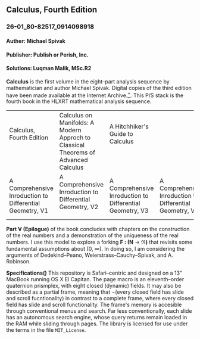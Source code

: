 ## Calculus, Fourth Edition
### 26-01_80-82517_0914098918
#### Auther: Michael Spivak
#### Publisher: Publish or Perish, Inc.
#### Solutions: Luqman Malik, MSc.R2

__Calculus__ is the first volume in the eight–part analysis sequence by mathematician and author Michael Spivak. Digital copies of the third edition have been made available at the Internet Archive.[<sup>+</sup>](https://archive.org/details/Calculus_643). This P/S stack is the fourth book in the HLXRT mathematical analysis sequence.

<table style="border:1 solid lightgrey">
  <tr>
    <td>Calculus, Fourth Edition<br><br>&nbsp;</td>
    <td>Calculus on Manifolds: A Modern Approch to Classical Theorems of Advanced Calculus</td>
    <td>A Hitchhiker's Guide to Calculus<br><br>&nbsp;</td>
    <td></td>
    <td></td>
  </tr>
  <tr>
    <td>A Comprehensive Inroduction to Differential Geometry, V1</td>
    <td>A Comprehensive Inroduction to Differential Geometry, V2<br>&nbsp;</td>
    <td>A Comprehensive Inroduction to Differential Geometry, V3</td>
    <td>A Comprehensive Inroduction to Differential Geometry, V4</td>
    <td>A Comprehensive Inroduction to Differential Geometry, V5</td>
  </tr>
</table>

__Part V (Epilogue)__ of the book concludes with chapters on the construction of the real numbers and a demonstration of the uniqueness of the real numbers. I use this model to explore a forking  **F : (N** &rarr; **&real;)** that revisits some fundamental assumptions about (0, &#x221e;). In doing so, I am considering the arguments of Dedekind–Peano, Weierstrass–Cauchy–Spivak, and A. Robinson.

__Specifications()__ This repository is Safari–centric and designed on a 13" MacBook running OS X El Capitan. The page macro is an eleventh–order quaternion prismplex, with eight closed (dynamic) fields. It may also be described as a partial frame, meaning that ¬(every closed field has slide and scroll fucntionality) in contrast to a complete frame, where every closed field has slide and scroll functionality. The frame's memory is accesible through conventional menus and search. Far less conventionally, each slide has an autonomous search engine, whose query returns remain loaded in the RAM while sliding through pages. The library is licensed for use under the terms in the file <code>MIT_License</code>.
